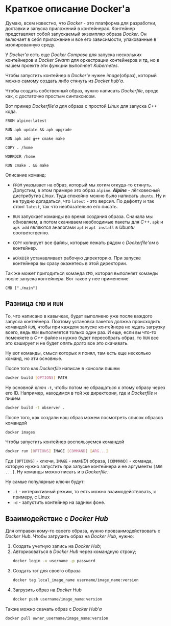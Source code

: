 # Краткое описание Docker'а

Думаю, всем известно, что *Docker* - это платформа для разработки, доставки и запуска приложений в контейнерах. Контейнер представляет собой запускаемый экземпляр образа *Docker*. Он включает в себя приложение и все его зависимости, упакованные в изолированную среду.

У *Docker'а* есть еще *Docker Compose* для запуска нескольких контейнеров и *Docker Swarm* для оркестрации контейнеров и тд, но в нашем проекте эти функции выполняет *Kubernetes*.

Чтобы запустить контейнер в *Docker'е* нужен *image*(образ), который можно самому создать либо стянуть из *Docker hub'а*. 

Чтобы создать собственный образ, нужно написать *Dockerfile*, вроде как, с достаточно простым синтаксисом.

Вот пример *Dockerfile'а* для образа с простой *Linux* для запуска *С++* кода.
```docker
FROM alpine:latest

RUN apk update && apk upgrade

RUN apk add g++ cmake make

COPY . /home

WORKDIR /home

RUN cmake . && make
```
Описание команд:
- `FROM` указывает на образ, который мы хотим откуда-то стянуть. Допустим, в этом примере это образ `alpine`. ***Alpine*** - лёгковесный дистрибутив *Linux*. Туда спокойно можно было написать `ubuntu`. Ну и не трудно догадаться, что `latest` - это версия. По дефолту и так стоит `latest`, так что необязательно его писать.

- `RUN` запускает команды во время создания образа. Сначала мы обновляем, а потом скачиваем необходимые пакеты для *C++*. `apk` и `apk add` являются аналогами `apt` и `apt install` в *Ubuntu* соответственно.

- `COPY` копирует все файлы, которые лежать рядом с *Dockerfile'ом* в контейнер. 
- `WORKDIR` устанавливает рабочую директорию. При запуске контейнера вы сразу окажетесь в этой директории.

Так же может пригодиться команда `CMD`, которая выполняет команды после запуска контейнера. Вот такое у нее применение
```docker
CMD ["./main"]
```
## Разница `CMD` и `RUN`
То, что написано в кавычках, будет выполнено уже после каждого запуска контейнера. Поэтому установка пакетов должна происходить командой `RUN`, чтобы при каждом запуске контейнера не ждать загрузку всего, ведь `RUN` выполняется только один раз. И еще, если вы что-то поменяете в *C++* файле и нужно будет пересобрать образ, то `RUN` все это кэширует и не будет опять долго все это скачивать.

Ну вот команды, смысл которых я понял, там есть еще несколько команд, но эти основные.

После того как *Dockerfile* написан в консоли пишем
```bash
docker build [OPTIONS] PATH
```
Ну основной ключ `-t`, чтобы потом не обращаться к этому образу через его ID. Например, находимся в той же директории, где и *Dockerfile* и пишем
```bash
docker build -t observer .
```
После того, как создали наш образ можем посмотреть список образов командой
```bash
docker images
```
Чтобы запустить контейнер воспользуемся командой
```bash
docker run [OPTIONS] IMAGE [COMMAND] [ARG...]
```
Где `[OPTIONS]` - ключи, `IMAGE` - имя(*ID*) образа, `[COMMAND]` - команда, которую нужно запустить при запуске контейнера и ее аргументы `[ARG ...]`. Ну команды можно писать и в *Dockerfile*.

Ну самые популярные ключи будут:
- `-i` - интерактивный режим, то есть можно взаимодействовать, к примеру, с Linux
- `-d` - запустить контейнер на заднем фоне.

## Взаимодействие с *Docker Hub*

Для отправки кому-то своего образа, нужно провзаимодействовать с *Docker Hub*.
Чтобы загрузить образ на *Docker Hub*, нужно:
1) Создать учетную запись на *Docker Hub*;
2) Авторизоваться в *Docker Hub* через командную строку;
    ```bash
    docker login -u username -p password
    ```
3) Создать тэг для своего образа
    ```bash
    docker tag local_image_name username/image_name:version
    ```
4) Загрузить образ на *Docker Hub*
    ```bash
    docker push username/image_name:version
    ```

Также можно скачать образ с *Docker Hub'a*
```bash
docker pull owner_username/image_name:version
```